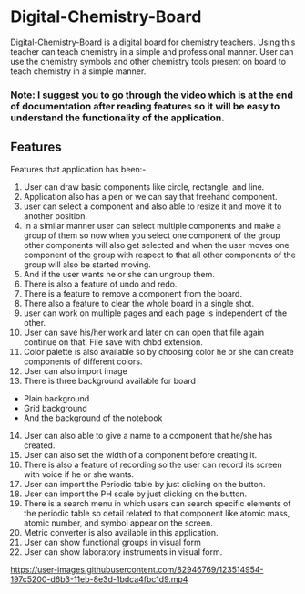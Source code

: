 # Digital-Chemistry-Board
Digital-Chemistry-Board is a digital board for chemistry teachers. Using this teacher can teach chemistry in a simple and professional manner. User can use the chemistry symbols and other chemistry tools present on board to teach chemistry in a simple manner.

### Note: I suggest you to go through the video which is at the end of documentation after reading features so it will be easy to understand the functionality of the application.

## Features
Features that application has been:-
1) User can draw basic components like circle, rectangle, and line.
2) Application also has a pen or we can say that freehand component.
3) user can select a component and also able to resize it and move it to another position.
4) In a similar manner user can select multiple components and make a group of them so now when you select one component of the group other components will also get selected and when the user moves one component of the group with respect to that all other components of the group will also be started moving.
5) And if the user wants he or she can ungroup them.
6) There is also a feature of undo and redo.
7) There is a feature to remove a component from the board.
8) There also a feature to clear the whole board in a single shot.
9) user can work on multiple pages and each page is independent of the other.
10) User can save his/her work and later on can open that file again continue on that. File save with chbd extension.
11) Color palette is also available so by choosing color he or she can create components of different colors.
12) User can also import image 
13) There is three background available for board
* Plain background
* Grid background
* And the background of the notebook
14) User can also able to give a name to a component that he/she has created.
15) User can also set the width of a component before creating it.
16) There is also a feature of recording so the user can record its screen with voice if he or she wants.
17) User can import the Periodic table by just clicking on the button.
18) User can import the PH scale by just clicking on the button.
19) There is a search menu in which users can search specific elements of the periodic table so detail related to that component like atomic mass, atomic number, and symbol appear on the screen.
20) Metric converter is also available in this application.
21) User can show functional groups in visual form
22) User can show laboratory instruments in visual form.

https://user-images.githubusercontent.com/82946769/123514954-197c5200-d6b3-11eb-8e3d-1bdca4fbc1d9.mp4


